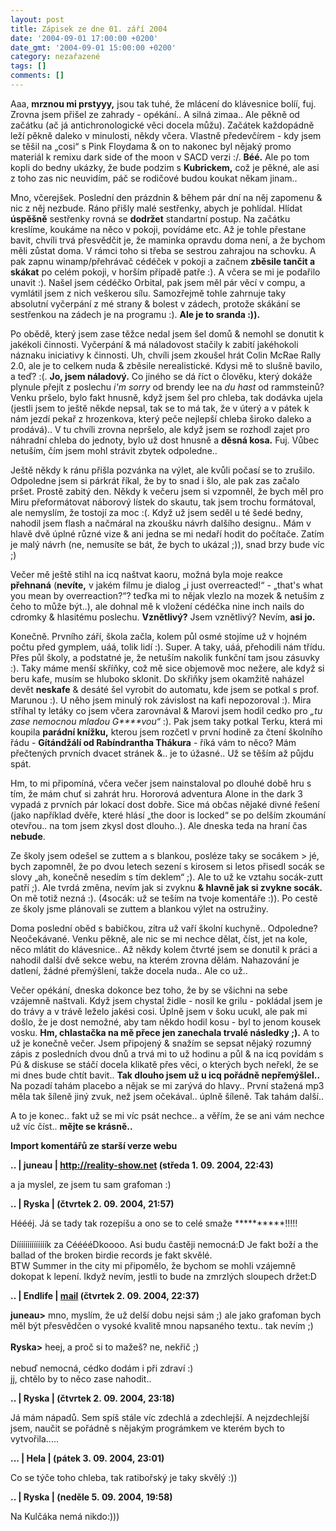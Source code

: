 ```yaml
---
layout: post
title: Zápisek ze dne 01. září 2004
date: '2004-09-01 17:00:00 +0200'
date_gmt: '2004-09-01 15:00:00 +0200'
category: nezařazené
tags: []
comments: []
---
```

<p>Aaa, <strong>mrznou mi prstyyy,</strong> jsou tak tuhé, že mlácení do klávesnice bolíí, fuj. Zrovna jsem přišel ze zahrady -  opékání.. A silná zimaa.. Ale pěkně od začátku (ač já antichronologické  věci docela můžu). Začátek každopádně leží pěkně daleko v minulosti, někdy včera. Vlastně předevčírem - kdy jsem  se těšil na &bdquo;cosi&ldquo; s Pink Floydama &amp; on to nakonec byl nějaký promo materiál k remixu dark side  of the moon v SACD verzi :/. <strong>Béé.</strong> Ale po tom kopli do bedny ukázky, že bude podzim s <strong>Kubrickem,</strong> což je pěkné, ale  asi z toho zas nic neuvidím, páč se rodičové budou koukat někam jinam..</p>
<p>Mno, včerejšek. Poslední den prázdnin &amp; během pár dní na něj zapomenu &amp; nic z něj nezbude. Ráno přišly  malé sestřenky, abych je pohlídal. Hlídat <strong>úspěšně</strong> sestřenky rovná se <strong>dodržet</strong> standartní postup. Na začátku kreslíme, koukáme  na něco v pokoji, povídáme etc. Až je tohle přestane bavit, chvíli trvá přesvědčit je, že maminka opravdu doma není,  a že bychom měli zůstat doma. V rámci toho si třeba se sestrou zahrajou na schovku. A pak zapnu winamp/přehrávač cédéček  v pokoji a začnem <strong>zběsile tančit a skákat</strong> po celém pokoji, v horším případě patře :). A včera se mi je podařilo  unavit :). Našel jsem cédéčko Orbital, pak jsem měl pár věcí v compu, a vymlátil jsem z nich veškerou sílu. Samozřejmě  tohle zahrnuje taky absolutní vyčerpání z mé strany &amp; bolest v zádech, protože skákání se sestřenkou na zádech  je na programu :). <strong>Ale je to sranda :)).</strong></p>
<p>Po obědě, který jsem zase těžce nedal jsem šel domů &amp; nemohl se donutit k jakékoli činnosti. Vyčerpání &amp;  má náladovost stačily k zabití jakéhokoli náznaku iniciativy k činnosti. Uh, chvíli jsem zkoušel hrát Colin McRae  Rally 2.0, ale je to celkem nuda &amp; zběsile nerealistické. Kdysi mě to slušně bavilo, a teď? :(. <strong>Jo, jsem náladový.</strong>  Co jiného se dá říct o člověku, který dokáže plynule přejít z poslechu <em>i'm sorry</em> od brendy lee na <em>du hast</em> od rammsteinů?  Venku pršelo, bylo fakt hnusně, když jsem šel pro chleba, tak dodávka ujela (jestli jsem to ještě někde nepsal,  tak se to má tak, že v úterý a v pátek k nám jezdí pekař z hrozenkova, který peče nejlepší chleba široko daleko a  prodává).. V tu chvíli zrovna nepršelo, ale když jsem se rozhodl zajet pro náhradní chleba do jednoty, bylo už dost  hnusně a <strong>děsná kosa.</strong> Fuj. Vůbec netuším, čím jsem mohl strávit zbytek odpoledne..</p>
<p>Ještě někdy k ránu přišla pozvánka na výlet, ale kvůli počasí se to zrušilo. Odpoledne jsem si párkrát říkal,  že by to snad i šlo, ale pak zas začalo pršet. Prostě zabitý den. Někdy k večeru jsem si vzpomněl, že bych měl  pro Miru přeformátovat náborový lístek do skautu, tak jsem trochu formátoval, ale nemyslím, že tostojí za moc :(.  Když už jsem seděl u té šedé bedny, nahodil jsem flash a načmáral na zkoušku návrh dalšího designu.. Mám v hlavě  dvě úplné různé vize &amp; ani jedna se mi nedaří hodit do počítače. Zatím je malý návrh (ne, nemusíte se bát,  že bych to ukázal ;)), snad brzy bude víc ;)</p>
<p>Večer mě ještě stihl na icq naštvat kaoru, možná byla moje reakce <strong>přehnaná</strong> (<strong>nevíte,</strong> v jakém filmu je dialog  &bdquo;i just overreacted!&ldquo; - &bdquo;that's what you mean by overreaction?&ldquo;? teďka mi to nějak  vlezlo na mozek &amp; netuším z čeho to může být..), ale dohnal mě k vložení cédéčka nine inch nails do cdromky  &amp; hlasitému poslechu. <strong>Vznětlivý?</strong> Jsem vznětlivý? Nevím, <strong>asi jo.</strong></p>
<p>Konečně. Prvního září, škola začla, kolem půl osmé stojíme už v hojném počtu před gymplem, uáá, tolik lidí :).  Super. A taky, uáá, přehodili nám třídu. Přes půl školy, a podstatné je, že netuším nakolik funkční tam jsou zásuvky :).  Taky máme menší skříňky, což mě sice objemově moc nežere, ale když si beru kafe, musím se hluboko sklonit. Do skřiňky  jsem okamžitě naházel devět <strong>neskafe</strong> &amp; desáté šel vyrobit do automatu, kde jsem se potkal s prof. Marunou :).  U něho jsem minulý rok závislost na kafi nepozoroval :). Mira stříhal ty letáky co jsem včera zarovnával &amp;  Marovi jsem hodil cedko pro <em>&bdquo;tu zase nemocnou mladou G****vou&ldquo;</em> :). Pak jsem taky potkal Terku, která mi koupila <strong>parádní knížku,</strong>  kterou jsem rozčetl v první hodině za čtení školního řádu - <strong>Gítándžálí od Rabíndrantha Thákura</strong> - říká vám to něco?  Mám přečtených prvních dvacet stránek &amp;.. je to úžasné.. Už se těším až půjdu spát.</p>
<p>Hm, to mi připomíná, včera večer jsem nainstaloval po dlouhé době hru s tím, že mám chuť si zahrát hru. Hororová  adventura Alone in the dark 3 vypadá z prvních pár lokací dost dobře. Sice má občas nějaké divné řešení (jako například  dvěře, které hlásí &bdquo;the door is locked&ldquo; se po delším zkoumání otevřou.. na tom jsem zkysl dost dlouho..).  Ale dneska teda na hraní čas <strong>nebude</strong>.</p>
<p>Ze školy jsem odešel se zuttem a s blankou, posléze taky se socákem &gt; jé, bych zapomněl, že po dvou letech  sezení s kirosem si letos přisedl socák se slovy &bdquo;ah, konečně nesedím s tím deklem&ldquo; ;). Ale to už ke vztahu  socák-zutt patří ;). Ale tvrdá změna, nevím jak si zvyknu <strong>&amp; hlavně jak si zvykne socák.</strong> On mě totiž nezná :).  (4socák: už se teším na tvoje komentáře :)). Po cestě ze školy jsme plánovali se zuttem a blankou výlet na ostružiny.</p>
<p>Doma poslední oběd s babičkou, zítra už vaří školní kuchyně.. Odpoledne? Neočekávané. Venku pěkně, ale nic se mi nechce  dělat, číst, jet na kole, něco mlátit do klávesnice.. Až někdy kolem čtvrté jsem se donutil k práci a nahodil  další dvě sekce webu, na kterém zrovna dělám. Nahazování je datlení, žádné přemýšlení, takže docela nuda.. Ale co už..</p>
<p>Večer opékání, dneska dokonce bez toho, že by se všichni na sebe vzájemně naštvali. Když jsem chystal židle - nosil  ke grilu - pokládal jsem je do trávy a v trávě leželo jakési cosi. Úplně jsem v šoku ucukl, ale pak mi došlo,  že je dost nemožné, aby tam někdo hodil kosu - byl to jenom kousek vosku. <strong>Hm, chlastačka na mě přece jen zanechala  trvalé následky ;).</strong> A to už je konečně  večer. Jsem připojený &amp; snažím se sepsat nějaký rozumný zápis z posledních dvou dnů a trvá mi to už hodinu a půl  &amp; na icq povídám s Pú &amp; diskuse se stáčí docela klikatě přes věci, o kterých bych neřekl, že se mi  dnes bude chtít bavit.. <strong>Tak dlouho jsem už u icq pořádně nepřemýšlel..</strong>  Na pozadí tahám placebo a nějak se mi zarývá do hlavy.. První stažená mp3 měla tak šíleně jiný zvuk, než jsem  očekával.. úplně šíleně. Tak tahám další..</p>
<p>A to je konec.. fakt už se mi víc psát nechce.. a věřím, že se ani vám nechce už víc číst..  <strong>mějte se krásně..</strong></p>
<div class="import-komentaru">
<p><strong>Import komentářů ze starší verze webu</strong></p>
<div class="comment">
<p style="font-weight:bold"><span class="compredmet">..</span> | <span class="comname">juneau</span> |  <a href="http://reality-show.net">http://reality-show.net</a> (středa&nbsp;1.&nbsp;09.&nbsp;2004,&nbsp;22:43)</p>
<p>a ja myslel, ze jsem tu sam grafoman :) </p>
</div>
<div class="comment">
<p style="font-weight:bold"><span class="compredmet">..</span> | <span class="comname">Ryska</span> | (čtvrtek&nbsp;2.&nbsp;09.&nbsp;2004,&nbsp;21:57)</p>
<p>Héééj. Já se tady tak rozepíšu a ono se to celé smaže **********!!!!! <br>  <br> Díííííííííííííík za CééééDkoooo. Asi budu častěji nemocná:D Je fakt boží a the ballad of the broken birdie records je fakt skvělé.  <br> BTW Summer in the city mi připomělo, že bychom se mohli vzájemně dokopat k lepení. Ikdyž nevím, jestli to bude na zmrzlých sloupech držet:D </p>
</div>
<div class="comment">
<p style="font-weight:bold"><span class="compredmet">..</span> | <span class="comname">Endlife</span> |  <a href="mailto:jan.martinek@post.cz">mail</a> (čtvrtek&nbsp;2.&nbsp;09.&nbsp;2004,&nbsp;22:37)</p>
<p><strong>juneau&gt;</strong> mno, myslím, že už delší dobu nejsi sám ;) ale jako grafoman bych měl být přesvědčen o vysoké kvalitě mnou napsaného textu.. tak nevím ;) <br>  <br> <strong>Ryska&gt;</strong> heej, a proč si to mažeš? ne, nekřič ;) <br>  <br> nebuď nemocná, cédko dodám i při zdraví :) <br> jj, chtělo by to něco zase nahodit.. </p>
</div>
<div class="comment">
<p style="font-weight:bold"><span class="compredmet">..</span> | <span class="comname">Ryska</span> | (čtvrtek&nbsp;2.&nbsp;09.&nbsp;2004,&nbsp;23:18)</p>
<p>Já mám nápadů. Sem spíš stále víc zdechlá a zdechlejší. A nejzdechlejší jsem, naučit se pořádně s nějakým prográmkem ve kterém bych to vytvořila..... </p>
</div>
<div class="comment">
<p style="font-weight:bold"><span class="compredmet">...</span> | <span class="comname">Hela</span> | (pátek&nbsp;3.&nbsp;09.&nbsp;2004,&nbsp;23:01)</p>
<p>Co se týče toho chleba, tak ratibořský je taky skvělý :)) </p>
</div>
<div class="comment">
<p style="font-weight:bold"><span class="compredmet">..</span> | <span class="comname">Ryska</span> | (neděle&nbsp;5.&nbsp;09.&nbsp;2004,&nbsp;19:58)</p>
<p>Na Kulčáka nemá nikdo:))) </p>
</div>
</div>
